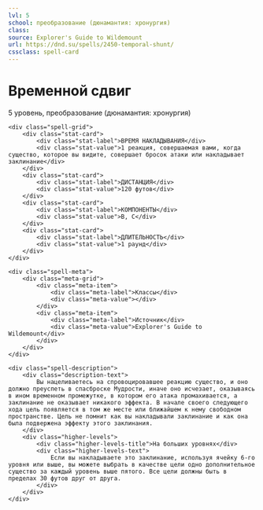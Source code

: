 ```yaml
---
lvl: 5
school: преобразование (дюнамантия: хронургия)
class: 
source: Explorer's Guide to Wildemount
url: https://dnd.su/spells/2450-temporal-shunt/
cssclass: spell-card
---
```


<div class="spell-container">
    <div class="spell-header">
        <h1 class="spell-name">Временной сдвиг</h1>
        <div class="spell-level">5 уровень, преобразование (дюнамантия: хронургия)</div>
    </div>
    
    <div class="spell-grid">
        <div class="stat-card">
            <div class="stat-label">ВРЕМЯ НАКЛАДЫВАНИЯ</div>
            <div class="stat-value">1 реакция, совершаемая вами, когда существо, которое вы видите, совершает бросок атаки или накладывает заклинание</div>
        </div>
        <div class="stat-card">
            <div class="stat-label">ДИСТАНЦИЯ</div>
            <div class="stat-value">120 футов</div>
        </div>
        <div class="stat-card">
            <div class="stat-label">КОМПОНЕНТЫ</div>
            <div class="stat-value">В, С</div>
        </div>
        <div class="stat-card">
            <div class="stat-label">ДЛИТЕЛЬНОСТЬ</div>
            <div class="stat-value">1 раунд</div>
        </div>
    </div>
    
    <div class="spell-meta">
        <div class="meta-grid">
            <div class="meta-item">
                <div class="meta-label">Классы</div>
                <div class="meta-value"></div>
            </div>
            <div class="meta-item">
                <div class="meta-label">Источник</div>
                <div class="meta-value">Explorer's Guide to Wildemount</div>
            </div>
        </div>
    </div>
    
    <div class="spell-description">
        <div class="description-text">
            Вы нацеливаетесь на спровоцировавшее реакцию существо, и оно должно преуспеть в спасброске Мудрости, иначе оно исчезает, оказываясь в ином временном промежутке, в котором его атака промахивается, а заклинание не оказывает никакого эффекта. В начале своего следующего хода цель появляется в том же месте или ближайшем к нему свободном пространстве. Цель не помнит как вы накладывали заклинание и как она была подвержена эффекту этого заклинания.
        </div>
        <div class="higher-levels">
            <div class="higher-levels-title">На больших уровнях</div>
            <div class="higher-levels-text">
                Если вы накладываете это заклинание, используя ячейку 6-го уровня или выше, вы можете выбрать в качестве цели одно дополнительное существо за каждый уровень выше пятого. Все цели должны быть в пределах 30 футов друг от друга.
            </div>
        </div>
    </div>
</div>